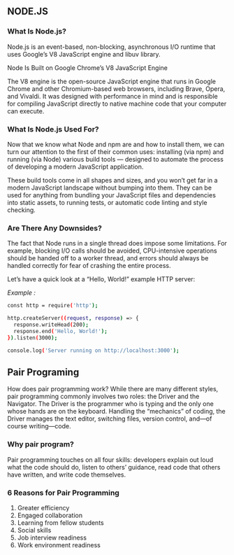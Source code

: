 ## NODE.JS

### What Is Node.js?

Node.js is an event-based, non-blocking, asynchronous I/O runtime that uses Google’s V8 JavaScript engine and libuv library.

Node Is Built on Google Chrome’s V8 JavaScript Engine

The V8 engine is the open-source JavaScript engine that runs in Google Chrome and other Chromium-based web browsers, including Brave, Opera, and Vivaldi. It was designed with performance in mind and is responsible for compiling JavaScript directly to native machine code that your computer can execute.

### What Is Node.js Used For?

Now that we know what Node and npm are and how to install them, we can turn our attention to the first of their common uses: installing (via npm) and running (via Node) various build tools — designed to automate the process of developing a modern JavaScript application.

These build tools come in all shapes and sizes, and you won’t get far in a modern JavaScript landscape without bumping into them. They can be used for anything from bundling your JavaScript files and dependencies into static assets, to running tests, or automatic code linting and style checking.

### Are There Any Downsides?
The fact that Node runs in a single thread does impose some limitations. For example, blocking I/O calls should be avoided, CPU-intensive operations should be handed off to a worker thread, and errors should always be handled correctly for fear of crashing the entire process.

Let’s have a quick look at a “Hello, World!” example HTTP server:

*Example :*
```bash
const http = require('http');

http.createServer((request, response) => {
  response.writeHead(200);
  response.end('Hello, World!');
}).listen(3000);

console.log('Server running on http://localhost:3000');
```

## Pair Programing

How does pair programming work?
While there are many different styles, pair programming commonly involves two roles: the Driver and the Navigator. The Driver is the programmer who is typing and the only one whose hands are on the keyboard. Handling the “mechanics” of coding, the Driver manages the text editor, switching files, version control, and—of course writing—code.


### Why pair program?
Pair programming touches on all four skills: developers explain out loud what the code should do, listen to others’ guidance, read code that others have written, and write code themselves.

### 6 Reasons for Pair Programming

1. Greater efficiency
2. Engaged collaboration
3. Learning from fellow students
4. Social skills
5. Job interview readiness
6. Work environment readiness

